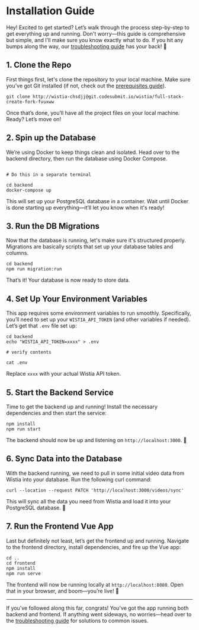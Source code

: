# Installation Guide

Hey! Excited to get started? Let’s walk through the process step-by-step to get everything up and running. Don't worry—this guide is comprehensive but simple, and I'll make sure you know exactly what to do. If you hit any bumps along the way, our [troubleshooting guide](./troubleshooting.md) has your back! 🎉

## 1. Clone the Repo

First things first, let's clone the repository to your local machine. Make sure you’ve got Git installed (if not, check out the [prerequisites guide](./prerequisites.md)).

```
git clone http://wistia-chsdjj@git.codesubmit.io/wistia/full-stack-create-fork-fvuxww
```

Once that’s done, you’ll have all the project files on your local machine. Ready? Let’s move on!

## 2. Spin up the Database

We’re using Docker to keep things clean and isolated. Head over to the backend directory, then run the database using Docker Compose.

```

# Do this in a separate terminal

cd backend
docker-compose up
```

This will set up your PostgreSQL database in a container. Wait until Docker is done starting up everything—it’ll let you know when it's ready!

## 3. Run the DB Migrations

Now that the database is running, let's make sure it's structured properly. Migrations are basically scripts that set up your database tables and columns.

```
cd backend
npm run migration:run
```

That’s it! Your database is now ready to store data.

## 4. Set Up Your Environment Variables

This app requires some environment variables to run smoothly. Specifically, you’ll need to set up your `WISTIA_API_TOKEN` (and other variables if needed). Let’s get that `.env` file set up:

```
cd backend
echo "WISTIA_API_TOKEN=xxxx" > .env

# verify contents

cat .env
```

Replace `xxxx` with your actual Wistia API token.

## 5. Start the Backend Service

Time to get the backend up and running! Install the necessary dependencies and then start the service:

```
npm install
npm run start
```

The backend should now be up and listening on `http://localhost:3000`. 🎉

## 6. Sync Data into the Database

With the backend running, we need to pull in some initial video data from Wistia into your database. Run the following curl command:

```
curl --location --request PATCH 'http://localhost:3000/videos/sync'
```

This will sync all the data you need from Wistia and load it into your PostgreSQL database. 🔄

## 7. Run the Frontend Vue App

Last but definitely not least, let’s get the frontend up and running. Navigate to the frontend directory, install dependencies, and fire up the Vue app:

```
cd ..
cd frontend
npm install
npm run serve
```

The frontend will now be running locally at `http://localhost:8080`. Open that in your browser, and boom—you’re live! 🚀

---

If you’ve followed along this far, congrats! You’ve got the app running both backend and frontend. If anything went sideways, no worries—head over to the [troubleshooting guide](./troubleshooting.md) for solutions to common issues.
